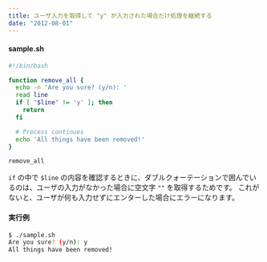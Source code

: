 ```yaml
---
title: ユーザ入力を取得して "y" が入力された場合だけ処理を継続する
date: "2012-08-01"
---
```


#### sample.sh

```bash
#!/bin/bash

function remove_all {
  echo -n 'Are you sure? (y/n): '
  read line
  if [ "$line" != 'y' ]; then
    return
  fi

  # Process continues
  echo 'All things have been removed!'
}

remove_all
```

`if` の中で `$line` の内容を確認するときに、ダブルクォーテーションで囲んでいるのは、ユーザの入力がなかった場合に空文字 `""` を取得するためです。
これがないと、ユーザが何も入力せずにエンターした場合にエラーになります。


#### 実行例

```bash
$ ./sample.sh
Are you sure? (y/n): y
All things have been removed!
```

